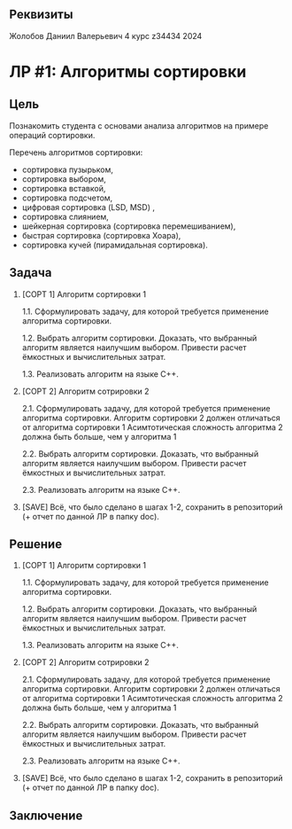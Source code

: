 ## Реквизиты
Жолобов Даниил Валерьевич
4 курс
z34434
2024

# ЛР #1: Алгоритмы сортировки

## Цель
Познакомить студента с основами анализа алгоритмов на примере операций сортировки.

Перечень алгоритмов сортировки:
- сортировка пузырьком,
- сортировка выбором,
- сортировка вставкой,
- сортировка подсчетом,
- цифровая сортировка (LSD, MSD) ,
- сортировка слиянием,
- шейкерная сортировка (сортировка перемешиванием),
- быстрая сортировка (сортировка Хоара),
- сортировка кучей (пирамидальная сортировка).

## Задача

1. [СОРТ 1] Алгоритм сортировки 1

    1.1. Сформулировать задачу, для которой требуется применение алгоритма сортировки.

    1.2. Выбрать алгоритм сортировки. Доказать, что выбранный алгоритм является наилучшим выбором. Привести расчет ёмкостных и вычислительных затрат.
    
    1.3. Реализовать алгоритм на языке C++.
2. [СОРТ 2] Алгоритм сотрировки 2
    
    2.1. Сформулировать задачу, для которой требуется применение алгоритма сортировки. Алгоритм сортировки 2 должен отличаться от алгоритма сортировки 1 Асимтотическая сложность алгоритма 2 должна быть больше, чем у алгоритма 1
    
    2.2. Выбрать алгоритм сортировки. Доказать, что выбранный алгоритм является наилучшим выбором. Привести расчет ёмкостных и вычислительных затрат.
    
    2.3. Реализовать алгоритм на языке C++.

3. [SAVE] Всё, что было сделано в шагах 1-2, сохранить в репозиторий (+ отчет по данной ЛР в папку doc).

## Решение

1. [СОРТ 1] Алгоритм сортировки 1

    1.1. Сформулировать задачу, для которой требуется применение алгоритма сортировки.

    1.2. Выбрать алгоритм сортировки. Доказать, что выбранный алгоритм является наилучшим выбором. Привести расчет ёмкостных и вычислительных затрат.
    
    1.3. Реализовать алгоритм на языке C++.
2. [СОРТ 2] Алгоритм сотрировки 2
    
    2.1. Сформулировать задачу, для которой требуется применение алгоритма сортировки. Алгоритм сортировки 2 должен отличаться от алгоритма сортировки 1 Асимтотическая сложность алгоритма 2 должна быть больше, чем у алгоритма 1
    
    2.2. Выбрать алгоритм сортировки. Доказать, что выбранный алгоритм является наилучшим выбором. Привести расчет ёмкостных и вычислительных затрат.
    
    2.3. Реализовать алгоритм на языке C++.

3. [SAVE] Всё, что было сделано в шагах 1-2, сохранить в репозиторий (+ отчет по данной ЛР в папку doc).

## Заключение

